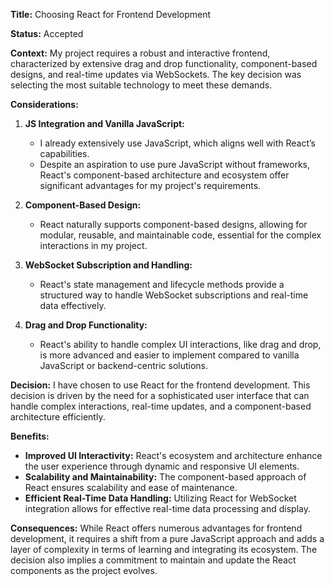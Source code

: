 **Title:** Choosing React for Frontend Development

**Status:** Accepted

**Context:** My project requires a robust and interactive frontend, characterized by extensive drag and drop functionality, component-based designs, and real-time updates via WebSockets. The key decision was selecting the most suitable technology to meet these demands.

**Considerations:**

1. **JS Integration and Vanilla JavaScript:**

   - I already extensively use JavaScript, which aligns well with React’s capabilities.
   - Despite an aspiration to use pure JavaScript without frameworks, React's component-based architecture and ecosystem offer significant advantages for my project's requirements.

2. **Component-Based Design:**

   - React naturally supports component-based designs, allowing for modular, reusable, and maintainable code, essential for the complex interactions in my project.

3. **WebSocket Subscription and Handling:**

   - React's state management and lifecycle methods provide a structured way to handle WebSocket subscriptions and real-time data effectively.

4. **Drag and Drop Functionality:**

   - React's ability to handle complex UI interactions, like drag and drop, is more advanced and easier to implement compared to vanilla JavaScript or backend-centric solutions.

**Decision:** I have chosen to use React for the frontend development. This decision is driven by the need for a sophisticated user interface that can handle complex interactions, real-time updates, and a component-based architecture efficiently.

**Benefits:**

- **Improved UI Interactivity:** React's ecosystem and architecture enhance the user experience through dynamic and responsive UI elements.
- **Scalability and Maintainability:** The component-based approach of React ensures scalability and ease of maintenance.
- **Efficient Real-Time Data Handling:** Utilizing React for WebSocket integration allows for effective real-time data processing and display.

**Consequences:** While React offers numerous advantages for frontend development, it requires a shift from a pure JavaScript approach and adds a layer of complexity in terms of learning and integrating its ecosystem. The decision also implies a commitment to maintain and update the React components as the project evolves.
